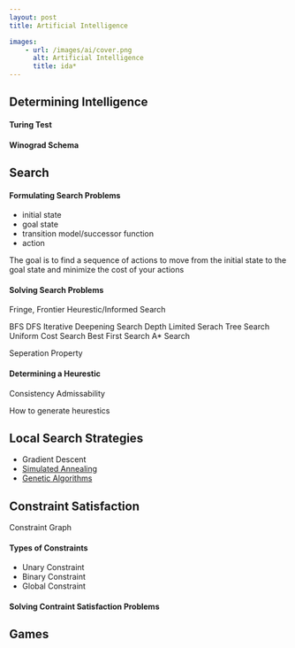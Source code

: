 ```yaml
---
layout: post
title: Artificial Intelligence 

images:
    - url: /images/ai/cover.png
      alt: Artificial Intelligence
      title: ida*
---
```


## Determining Intelligence

#### Turing Test
#### Winograd Schema

## Search

#### Formulating Search Problems
+ initial state
+ goal state
+ transition model/successor function
+ action 

The goal is to find a sequence of actions to move from the initial state to the goal state and minimize the cost of your actions

#### Solving Search Problems

Fringe, Frontier
Heurestic/Informed Search

BFS
DFS
Iterative Deepening Search
Depth Limited Serach
Tree Search
Uniform Cost Search
Best First Search
A\* Search


Seperation Property
#### Determining a Heurestic
Consistency
Admissability

How to generate heurestics

## Local Search Strategies
+ Gradient Descent
+ [Simulated Annealing](https://jcaip.github.io/Simulated-Annealing/)
+ [Genetic Algorithms](https://jcaip.github.io/Genetic-Algorithm/)

## Constraint Satisfaction

Constraint Graph
#### Types of Constraints
+ Unary Constraint
+ Binary Constraint
+ Global Constraint

#### Solving Contraint Satisfaction Problems

## Games
